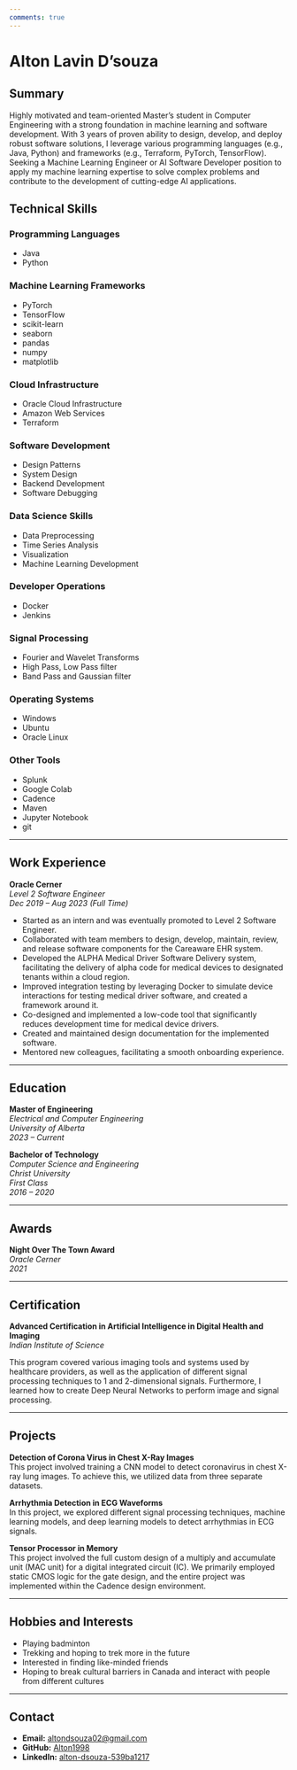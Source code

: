 ```yaml
---
comments: true
---
```


# Alton Lavin D’souza



## Summary
Highly motivated and team-oriented Master’s student in Computer Engineering with a strong foundation in machine learning and software development. With 3 years of proven ability to design, develop, and deploy robust software solutions, I leverage various programming languages (e.g., Java, Python) and frameworks (e.g., Terraform, PyTorch, TensorFlow). Seeking a Machine Learning Engineer or AI Software Developer position to apply my machine learning expertise to solve complex problems and contribute to the development of cutting-edge AI applications.

## Technical Skills

### Programming Languages
- Java
- Python

### Machine Learning Frameworks
- PyTorch
- TensorFlow
- scikit-learn
- seaborn
- pandas
- numpy
- matplotlib

### Cloud Infrastructure
- Oracle Cloud Infrastructure
- Amazon Web Services
- Terraform

### Software Development
- Design Patterns
- System Design
- Backend Development
- Software Debugging

### Data Science Skills
- Data Preprocessing
- Time Series Analysis
- Visualization
- Machine Learning Development

### Developer Operations
- Docker
- Jenkins

### Signal Processing
- Fourier and Wavelet Transforms
- High Pass, Low Pass filter
- Band Pass and Gaussian filter

### Operating Systems
- Windows
- Ubuntu
- Oracle Linux

### Other Tools
- Splunk
- Google Colab
- Cadence
- Maven
- Jupyter Notebook
- git

---

## Work Experience

**Oracle Cerner**  
*Level 2 Software Engineer*  
*Dec 2019 – Aug 2023 (Full Time)*

- Started as an intern and was eventually promoted to Level 2 Software Engineer.
- Collaborated with team members to design, develop, maintain, review, and release software components for the Careaware EHR system.
- Developed the ALPHA Medical Driver Software Delivery system, facilitating the delivery of alpha code for medical devices to designated tenants within a cloud region.
- Improved integration testing by leveraging Docker to simulate device interactions for testing medical driver software, and created a framework around it.
- Co-designed and implemented a low-code tool that significantly reduces development time for medical device drivers.
- Created and maintained design documentation for the implemented software.
- Mentored new colleagues, facilitating a smooth onboarding experience.

---

## Education

**Master of Engineering**  
*Electrical and Computer Engineering*  
*University of Alberta*  
*2023 – Current*

**Bachelor of Technology**  
*Computer Science and Engineering*  
*Christ University*  
*First Class*  
*2016 – 2020*

---

## Awards

**Night Over The Town Award**  
*Oracle Cerner*  
*2021*

---

## Certification

**Advanced Certification in Artificial Intelligence in Digital Health and Imaging**  
*Indian Institute of Science*

This program covered various imaging tools and systems used by healthcare providers, as well as the application of different signal processing techniques to 1 and 2-dimensional signals. Furthermore, I learned how to create Deep Neural Networks to perform image and signal processing.

---

## Projects

**Detection of Corona Virus in Chest X-Ray Images**  
This project involved training a CNN model to detect coronavirus in chest X-ray lung images. To achieve this, we utilized data from three separate datasets.

**Arrhythmia Detection in ECG Waveforms**  
In this project, we explored different signal processing techniques, machine learning models, and deep learning models to detect arrhythmias in ECG signals.

**Tensor Processor in Memory**  
This project involved the full custom design of a multiply and accumulate unit (MAC unit) for a digital integrated circuit (IC). We primarily employed static CMOS logic for the gate design, and the entire project was implemented within the Cadence design environment.

---

## Hobbies and Interests

- Playing badminton
- Trekking and hoping to trek more in the future
- Interested in finding like-minded friends
- Hoping to break cultural barriers in Canada and interact with people from different cultures

---

## Contact

- **Email:** [altondsouza02@gmail.com](mailto:altondsouza02@gmail.com)
- **GitHub:** [Alton1998](https://github.com/Alton1998)
- **LinkedIn:** [alton-dsouza-539ba1217](https://www.linkedin.com/in/alton-dsouza-539ba1217/)